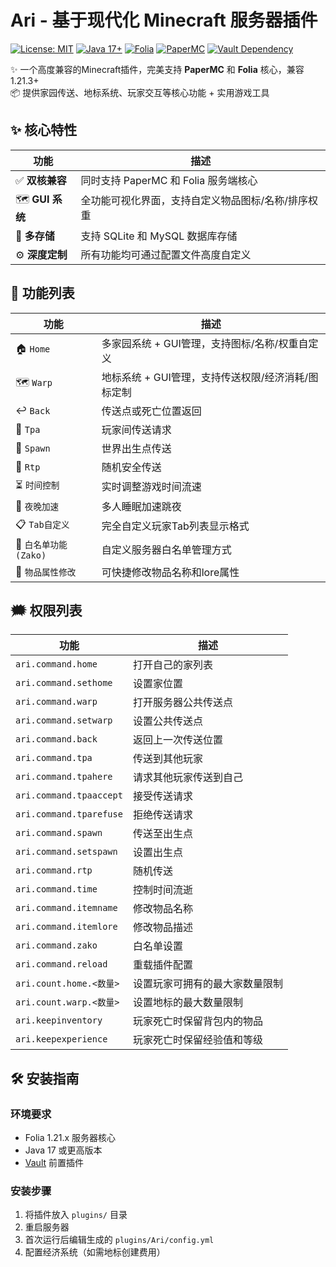 # Ari - 基于现代化 Minecraft 服务器插件

[![License: MIT](https://img.shields.io/badge/License-MIT-green.svg)](https://opensource.org/licenses/MIT)
[![Java 17+](https://img.shields.io/badge/Java-17%2B-orange)](https://adoptium.net/)
[![Folia](https://img.shields.io/badge/Folia-1.21.3%2B-brightgreen)](https://papermc.io/folia)
[![PaperMC](https://img.shields.io/badge/PaperMC-1.21.3%2B-brightgreen)](https://papermc.io/)
[![Vault Dependency](https://img.shields.io/badge/Vault-Required-blue)](https://github.com/MilkBowl/Vault)


✨ 一个高度兼容的Minecraft插件，完美支持 **PaperMC** 和 **Folia** 核心，兼容 1.21.3+  
📦 提供家园传送、地标系统、玩家交互等核心功能 + 实用游戏工具
## ✨ 核心特性
| 功能             | 描述                         |
|----------------|----------------------------|
| ✅ **双核兼容**     | 同时支持 PaperMC 和 Folia 服务端核心 |
| 🗺️ **GUI 系统** | 全功能可视化界面，支持自定义物品图标/名称/排序权重 |
| 💾 **多存储**     | 支持 SQLite 和 MySQL 数据库存储    |
| ⚙️ **深度定制**    | 所有功能均可通过配置文件高度自定义          |
## 🚀 功能列表
| 功能               | 描述                            |
|------------------|-------------------------------|
| 🏠 `Home`        | 多家园系统 + GUI管理，支持图标/名称/权重自定义   |
| 🗺️ `Warp`       | 地标系统 + GUI管理，支持传送权限/经济消耗/图标定制 |
| ↩️ `Back`        | 传送点或死亡位置返回                    |
| 📡 `Tpa`         | 玩家间传送请求                       |
| 🧭 `Spawn`       | 世界出生点传送                       |
| 🎲 `Rtp`         | 随机安全传送                        |
| ⏳ `时间控制`         | 实时调整游戏时间流速                    |
| 🌙 `夜晚加速`        | 多人睡眠加速跳夜                      |
| 📋 `Tab自定义`      | 完全自定义玩家Tab列表显示格式              |
| 📃 `白名单功能(Zako)` | 自定义服务器白名单管理方式                 |
| 📃 `物品属性修改`      | 可快捷修改物品名称和lore属性              |
## 🗯️ 权限列表
| 功能                      | 描述              |
|-------------------------|-----------------|
| `ari.command.home`      | 打开自己的家列表        |
| `ari.command.sethome`   | 设置家位置           |
| `ari.command.warp`      | 打开服务器公共传送点      |
| `ari.command.setwarp`   | 设置公共传送点         |
| `ari.command.back`      | 返回上一次传送位置       |
| `ari.command.tpa`       | 传送到其他玩家         |
| `ari.command.tpahere`   | 请求其他玩家传送到自己     |
| `ari.command.tpaaccept` | 接受传送请求          |
| `ari.command.tparefuse` | 拒绝传送请求          |
| `ari.command.spawn`     | 传送至出生点          |
| `ari.command.setspawn`  | 设置出生点           |
| `ari.command.rtp`       | 随机传送            |
| `ari.command.time`      | 控制时间流逝          |
| `ari.command.itemname`  | 修改物品名称          |
| `ari.command.itemlore`  | 修改物品描述          |
| `ari.command.zako`      | 白名单设置           |
| `ari.command.reload`    | 重载插件配置          |
| `ari.count.home.<数量>`   | 设置玩家可拥有的最大家数量限制 |
| `ari.count.warp.<数量>`   | 设置地标的最大数量限制     |
| `ari.keepinventory`     | 玩家死亡时保留背包内的物品   |
| `ari.keepexperience`    | 玩家死亡时保留经验值和等级   |
## 🛠️ 安装指南

### 环境要求
- Folia 1.21.x 服务器核心
- Java 17 或更高版本
- [Vault](https://github.com/MilkBowl/Vault) 前置插件

### 安装步骤
1. 将插件放入 `plugins/` 目录
2. 重启服务器
3. 首次运行后编辑生成的 `plugins/Ari/config.yml`
4. 配置经济系统（如需地标创建费用）